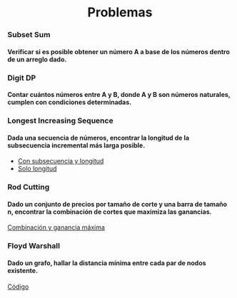 <div align="center">  

# Problemas  

 <div align="left">  
  
 ### Subset Sum  
   #### Verificar si es posible obtener un número A a base de los números dentro de un arreglo dado.  
   
 ### Digit DP    
   #### Contar cuántos números entre A y B, donde A y B son números naturales, cumplen con condiciones determinadas.  
 ### Longest Increasing Sequence  
   #### Dada una secuencia de números, encontrar la longitud de la subsecuencia incremental más larga posible. 
   * [Con subsecuencia y longitud](https://github.com/marinovivianUPB/Algoritmica/blob/main/Dynamic%20Programming/Busqueda%20Binaria/Problemas/LIS/Con%20Subsecuencia/lis.cpp)  
   * [Solo longitud](https://github.com/marinovivianUPB/Algoritmica/blob/main/Dynamic%20Programming/Busqueda%20Binaria/Problemas/LIS/Sin%20Subsecuencia/lis.cpp)  
 ### Rod Cutting  
   #### Dado un conjunto de precios por tamaño de corte y una barra de tamaño n, encontrar la combinación de cortes que maximiza las ganancias.  
   [Combinación y ganancia máxima](https://github.com/marinovivianUPB/Algoritmica/edit/main/Dynamic%20Programming/Problemas/Rod%20Cutting/main.cpp)
 ### Floyd Warshall  
   #### Dado un grafo, hallar la distancia mínima entre cada par de nodos existente.  
   [Código](https://github.com/marinovivianUPB/Algoritmica/edit/main/Dynamic%20Programming/Problemas/Floyd%20Warshall/main.cpp)

